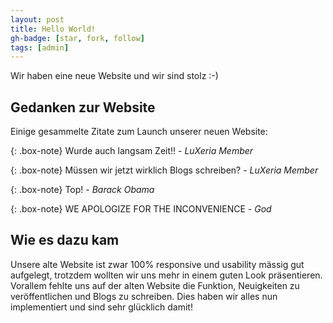 ```yaml
---
layout: post
title: Hello World!
gh-badge: [star, fork, follow]
tags: [admin]
---
```

Wir haben eine neue Website und wir sind stolz :-)

## Gedanken zur Website
Einige gesammelte Zitate zum Launch unserer neuen Website:

{: .box-note}
Wurde auch langsam Zeit!! - *LuXeria Member*

{: .box-note}
Müssen wir jetzt wirklich Blogs schreiben? - *LuXeria Member*

{: .box-note}
Top! - *Barack Obama*

{: .box-note}
WE APOLOGIZE FOR THE INCONVENIENCE - *God*

## Wie es dazu kam
Unsere alte Website ist zwar 100% responsive und usability mässig gut aufgelegt, trotzdem wollten wir uns mehr in einem guten Look präsentieren.
Vorallem fehlte uns auf der alten Website die Funktion, Neuigkeiten zu veröffentlichen und Blogs zu schreiben. Dies haben wir alles nun implementiert und sind sehr glücklich damit!